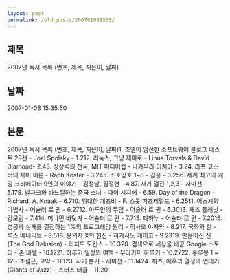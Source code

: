 ```yaml
---
layout: post
permalink: /old_posts/200701081535/
---
```


## 제목
2007년 독서 목록 (번호, 제목, 지은이, 날짜)

## 날짜
2007-01-08 15:35:50

## 본문
2007년 독서 목록 (번호, 제목, 지은이, 날짜)1. 조엘이 엄선한 소프트웨어 블로그 베스트 29선 - Joel Spolsky - 1.212. 리눅스, 그냥 재미로 - Linus Torvals & David Diamond- 2.43. 상상력의 천국, MIT 미디어랩 - 나카무라 이치야 - 3.24. 라프 코스터의 재미 이론 - Raph Koster - 3.245. 소호강호 1~8 - 김용 - 3.256. 세계 최고의 게임 크리에이터 9인의 이야기 - 김정남, 김정현 - 4.87. 사기 열전 1,2,3 - 사마천 - 5.178. 발자크와 바느질하는 중국 소녀 - 다이 시지에 - 6.59. Day of the Dragon - Richard. A. Knaak - 6.710. 위대한 개츠비 - F. 스콧 피츠제럴드 - 6.2511. 어스시의 마법사 - 어슐러 르 귄 - 6.2712. 아투안의 무덤 - 어슐러 르 귄 - 6.3013. 재즈 플래닛 - 강모림 - 7.414. 머나먼 바닷가 - 어슐러 르 귄 - 7.715. 테하누 - 어슐러 르 귄 - 7.2016. 성공과 실패를 결정하는 1%의 프로그래밍 원리 - 히사오 야자와 - 8.217. 국화와 칼 - 루스 베네딕트 - 8.518. 용의자 X의 헌신 - 히가시노 게이고 - 9.2319. 만들어진 신 (The God Delusion) - 리처드 도킨스 - 10.320. 검색으로 세상을 바꾼 Google 스토리 - 존 바텔 - 10.1221. 하루키 일상의 여백 - 무라카미 하루키 - 10.2722. 홍루몽 1 ~ 12 - 조설근, 고악 - 11.123. 사기 본기 - 사마천 - 11.1424. 재즈, 매혹과 열정의 연대기 (Giants of Jazz) - 스터즈 터클 - 11.20